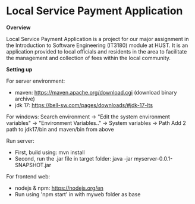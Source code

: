 # Local Service Payment Application

**Overview**

Local Service Payment Application is a project for our major assignment in the Introduction to Software Engineering (IT3180) module at HUST. It is an application provided to local officials and residents in the area to facilitate the management and collection of fees within the local community.


**Setting up**

For server environment:
- maven: https://maven.apache.org/download.cgi (download binary archive)
- jdk 17: https://bell-sw.com/pages/downloads/#jdk-17-lts

For windows:
Search environment -> "Edit the system environment variables" -> "Environment Variables.." -> System variables -> Path
Add 2 path to jdk17/bin and maven/bin from above

Run server:
- First, build using: mvn install
- Second, run the .jar file in target folder: java -jar myserver-0.0.1-SNAPSHOT.jar

For frontend web:
- nodejs & npm: https://nodejs.org/en
- Run using 'npm start' in with myweb folder as base
